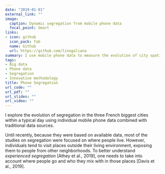 ```yaml
---
date: "2019-01-01"
external_link: ""
image:
  caption: Dynamic segregation from mobile phone data
  focal_point: Smart
links:
- icon: github
  icon_pack: fab
  name: Github
  url: https://github.com/linogaliana
summary: I use mobile phone data to measure the evolution of city spatial income distribution across time. I propose an innovative methodology to build within-day segregation indexes and study segregation dynamics at fine spatial granularity
tags:
- Big data
- Phone data
- Segregation
- Innovative methodology
title: Phone Segregation
url_code: ""
url_pdf: ""
url_slides: ""
url_video: ""
---
```



I explore the evolution of segregation in the three French biggest
cities within a typical day using individual mobile phone data combined with traditional data sources.

Until recently, because they were based on available data, most of the studies on segregation were
focused on where people live. However, individuals tend to visit places outside their living environment,
exposing them to people from other neighborhoods. To better understand *experienced segregation* [Athey et al.,
2019],
one needs to take into account where people go
and who they mix with in those places [Davis et al., 2019].

